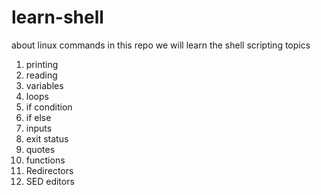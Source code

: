 # learn-shell
about linux commands in this repo we will learn the shell scripting topics 

1. printing
2. reading 
3. variables
4. loops
5. if condition
6. if else
7. inputs
8. exit status 
9. quotes 
10. functions 
11. Redirectors
12. SED editors 
